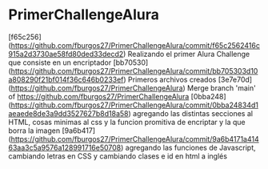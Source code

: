 # PrimerChallengeAlura
[f65c256] (https://github.com/fburgos27/PrimerChallengeAlura/commit/f65c2562416c915a2d3730ae58fd80ded33decd2) Realizando el primer Alura Challenge que consiste en un encriptador
[bb70530] (https://github.com/fburgos27/PrimerChallengeAlura/commit/bb705303d10a808290f21bf014f36c646b0233ef) Primeros archivos creados
[3e7e70d] (https://github.com/fburgos27/PrimerChallengeAlura) Merge branch 'main' of https://github.com/fburgos27/PrimerChallengeAlura
[0bba248] (https://github.com/fburgos27/PrimerChallengeAlura/commit/0bba24834d1aeaede8de3a9dd3527627b8d18a58) agregando las distintas secciones al HTML, cosas minimas al css y la funcion promitiva de encriptar y la que borra la imagen
[9a6b417] (https://github.com/fburgos27/PrimerChallengeAlura/commit/9a6b4171a41463aa3c5a9576a128991716e50708) agregando las funciones de Javascript, cambiando letras en CSS y cambiando clases e id en html a inglés
